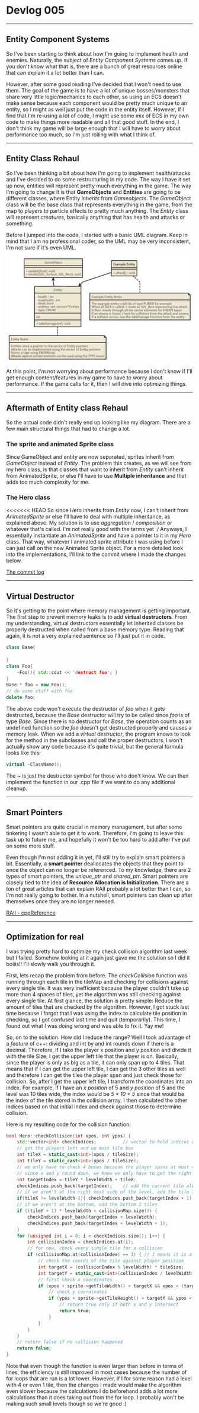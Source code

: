 # Devlog 005

***

## Entity Component Systems

So I've been starting to think about how I'm going to implement health and enemies. Naturally, the subject of *Entity Component Systems* comes up. If you don't know what that is, there are a bunch of great resources online that can explain it a lot better than I can.

However, after some good reading I've decided that I won't need to use them. The goal of the game is to have a lot of unique bosses/monsters that share very little logic/mechanics to each other, so using an ECS doesn't make sense because each component would be pretty much unique to an entity, so I might as well just put the code in the entity itself. However, if I find that I'm re-using a lot of code, I might use some mix of ECS in my own code to make things more readable and all that good stuff. In the end, I don't think my game will be large enough that I will have to worry about performance too much, so I'm just rolling with what I think of.

***

## Entity Class Rehaul

So I've been thinking a bit about how I'm going to implement health/attacks and I've decided to do some restructuring in my code. The way I have it set up now, entities will represent pretty much everything in the game. The way I'm going to change it is that **GameObjects** and **Entities** are going to be different classes, where Entity *inherits* from *Gameobjects*. The *GameObject* class will be the base class that represents everything in the game, from the map to players to particle effects to pretty much anything. The *Entity* class will represent *creatures*, basically anything that has health and attacks or something.

Before I jumped into the code, I started with a basic UML diagram. Keep in mind that I am no professional coder, so the UML may be very inconsistent, I'm not sure if it's even UML.

![UML Diagram of Entity class](../UML/Entity.png)

At this point, I'm not worrying about performance because I don't know if I'll get enough content/features in my game to have to worry about performance. If the game calls for it, then I will dive into optimizing things.

***

## Aftermath of Entity class Rehaul

So the actual code didn't really end up looking like my diagram. There are a few main structural things that had to change a lot.

### The sprite and animated Sprite class

Since GameObject and entity are now separated, sprites inherit from *GameObject* instead of *Entity*. The problem this creates, as we will see from my hero class, is that classes that want to inherit from *Entity* can't inherit from AnimatedSprite, or else I'll have to use **Multiple inheritance** and that adds too much complexity for me.

### The Hero class

<<<<<<< HEAD
So since *Hero* inherits from *Entity* now, I can't inherit from *AnimatedSprite* or else I'll have to deal with multiple inheritance, as explained above. My solution is to use *aggregation* / *composition* or whatever that's called. I'm not really good with the terms yet :/ Anyways, I essentially instantiate an *AnimatedSprite* and have a pointer to it in my *Hero* class. That way, whatever I animated sprite attribute I was using before I can just call on the new Animated Sprite object. For a more detailed look into the implementations, I'll link to the commit where I made the changes below.

[The commit log](https://github.com/ianw3214/HeavensEdge/commit/2def9f0d57a78eebea891d375cbb449bdd96b6de)


***

## Virtual Destructor

So it's getting to the point where memory management is getting important. The first step to prevent memory leaks is to add **virtual destructors**. From my understanding, virtual destructors essentially let inherited classes be properly destructed when called from a base memory type. Reading that again, it is not a very explained sentence so I'll just put it in code.
```c++
class Base{

}
class Foo{
    ~Foo(){ std::cout << 'destruct foo'; }
}
Base * foo = new Foo();
// do osme stuff with foo
delete foo;
```
The above code won't execute the destructor of *foo* when it gets destructed, because the *Base* destructor will try to be called since *foo* is of type *Base*. Since there is no destructor for *Base*, the operation counts as an undefined function so the *foo* doesn't get destructed properly and causes a memory leak. When we add a *virtual destructor*, the program knows to look for the method in the subclasses and call the proper destructors. I won't actually show any code because it's quite trivial, but the general formula looks like this:
```c++
virtual ~ClassName();
```
The **~** is just the destructor symbol for those who don't know. We can then implement the function in our .cpp file if we want to do any additional cleanup.

***

## Smart Pointers

Smart pointers are quite crucial in memory management, but after some tinkering I wasn't able to get it to work. Therefore, I'm going to leave this task up to future me, and hopefully it won't be too hard to add after I've put on some more stuff.

Even though I'm not adding it in yet, I'll still try to explain smart pointers a bit. Essentially, a **smart pointer** deallocates the objects that they point to once the object can no longer be referenced. To my knowledge, there are 2 types of smart pointers, the *unique_ptr* and *shared_ptr*. Smart pointers are closely tied to the idea of **Resource Allocation is Initialization**. There are a ton of great articles that can explain RAII probably a lot better than I can, so I'm not really going to bother. In a nutshell, smart pointers can clean up after themselves once they are no longer needed.

[RAII - cppReference](http://en.cppreference.com/w/cpp/language/raii)

***

## Optimization for real

I was trying pretty hard to optimize my check collision algorithm last week but I failed. Somehow looking at it again just gave me the solution so I did it boiiis!! I'll slowly walk you through it.

First, lets recap the problem from before. The *checkCollision* function was running through each tile in the tileMap and checking for collisions against every single tile. It was very inefficient because the player couldn't take up more than 4 spaces of tiles, yet the algorithm was still checking against every single tile. At first glance, the solution is pretty simple: Reduce the amount of tiles that are checked by the algorithm. However, I got stuck last time because I forgot that I was using the index to calculate tile position in checking, so I got confused last time and quit (temporarily). This time, I found out what I was doing wrong and was able to fix it. Yay me!

So, on to the solution. How did I reduce the range? Well I took advantage of a *feature* of c++: dividing and int by and int rounds down if there is a decimal. Therefore, if I take the player x position and y position and divide it with the tile Size, I get the upper left tile that the player is on. Basically, since the player is only as big as a tile, it can only span up to 4 tiles. That means that if I can get the upper left tile, I can get the 3 other tiles as well and therefore I can get the tiles the player span and just check those for collision. So, after I get the upper left tile, I transform the coordinates into an index. For example, if I have an *x position* of 5 and *y position* of 5 and the level was 10 tiles wide, the index would be *5 * 10 + 5* since that would be the index of the tile stored in the collision array. I then calculated the other indices based on that initial index and check against those to determine collision.

Here is my resulting code for the collision function:
```c++
bool Hero::checkCollision(int xpos, int ypos) {
	std::vector<int> checkIndices;			// vector to hold indices of collision map to check
	// get the players left and up most tile box
	int tileX = static_cast<int>(xpos / tileSize);
	int tileY = static_cast<int>(ypos / tileSize);
	// we only have to check 4 boxes because the player spans at most 4 tiles
	// since x and y round down, we know we only have to get the right and bottom tiles
	int targetIndex = tileY * levelWidth + tileX;
	checkIndices.push_back(targetIndex);	// add the current tile always
	// if we aren't at the right most side of the level, add the tile 1 to the right
	if(tileX != levelWidth-1){ checkIndices.push_back(targetIndex + 1); }
	// if we aren't at the bottom, add the bottom 2 tiles
	if ((tileY + 1) * levelWidth < collisionMap.size()) {
		checkIndices.push_back(targetIndex + levelWidth);
		checkIndices.push_back(targetIndex + levelWidth + 1);
	}
	for (unsigned int i = 0; i < checkIndices.size(); i++) {
		int collisionIndex = checkIndices.at(i);
		// for now, check every single tile for a collision
		if (collisionMap.at(collisionIndex) == 1) {	// 1 means it is a collidable tile
			// check the coords of the tile against player position
			int targetX = (collisionIndex % levelWidth) * tileSize;
			int targetY = static_cast<int>(collisionIndex / levelWidth) * tileSize;
			// first check x coordinates
			if (xpos + sprite->getTileWidth() > targetX && xpos < (targetX + tileSize)) {
				// check y coordinates
				if (ypos + sprite->getTileHeight() > targetY && ypos < (targetY + tileSize)) {
					// return true only if both x and y intersect
					return true;
				}
			}
		}
	}
	// return false if no collision happened
	return false;
}
```
Note that even though the function is even larger than before in terms of lines, the efficiency is still improved in most cases because the number of for loops that are run is a lot lower. However, if I for some reason had a level with 4 or even 1 tile, then the changes I made would make the algorithm even slower because the calculations I do beforehand adds a lot more calculations than it does taking out from the for loop. I probably won't be making such small levels though so we're good :)
